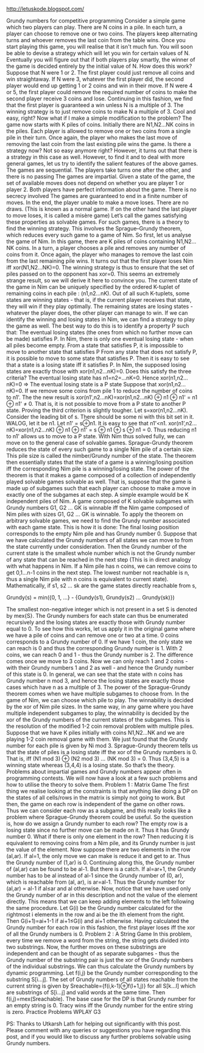 http://letuskode.blogspot.com/

Grundy numbers for competitive programming
Consider a simple game which two players can play. There are N coins in a pile. In each turn, a player can choose to remove one or two coins. The players keep alternating turns and whoever removes the last coin from the table wins.
Once you start playing this game, you will realise that it isn't much fun. You will soon be able to devise a strategy which will let you win for certain values of N. Eventually you will figure out that if both players play smartly, the winner of the game is decided entirely by the initial value of N. How does this work? Suppose that N were 1 or 2. The first player could just remove all coins and win straightaway. If N were 3, whatever the first player did, the second player would end up getting 1 or 2 coins and win in their move. If N were 4 or 5, the first player could remove the required number of coins to make the second player receive 3 coins and lose. Continuing in this fashion, we find that the first player is guaranteed a win unless N is a multiple of 3. The winning strategy is to just remove coins to make N a multiple of 3.
Cool and easy, right? Now what if I make a simple modification to the problem? The game now starts with K piles of coins. Initially there are N1,N2…NK coins in the piles. Each player is allowed to remove one or two coins from a single pile in their turn. Once again, the player who makes the last move of removing the last coin from the last existing pile wins the game. Is there a strategy now?
Not so easy anymore right? However, it turns out that there is a strategy in this case as well. However, to find it and to deal with more general games, let us try to identify the salient features of the above games.
The games are sequential. The players take turns one after the other, and there is no passing
The games are impartial. Given a state of the game, the set of available moves does not depend on whether you are player 1 or player 2.
Both players have perfect information about the game. There is no secrecy involved
The games are guaranteed to end in a finite number of moves.
In the end, the player unable to make a move loses. There are no draws. (This is known as a normal game. If on the other hand the last player to move loses, it is called a misère game)
Let’s call the  games satisfying these properties as solvable games. For such games, there is a theory to find the winning strategy. This involves the Sprague–Grundy theorem, which reduces every such game to a game of Nim.
So first, let us analyse the game of Nim. In this game, there are K piles of coins containing N1,N2…NK coins. In a turn, a player chooses a pile and removes any number of coins from it. Once again, the player who manages to remove the last coin from the last remaining pile wins.
It turns out that the first player loses Nim iff xor(N1,N2…NK)=0. The winning strategy is thus to ensure that the set of piles passed on to the opponent has xor=0. This seems an extremely strange result, so we will derive it here to convince you.
The current state of the game in Nim can be uniquely specified by the ordered K-tuplet of remaining coins in each pile : (n1,n2…nK). Out of all such K-tuplets, some states are winning states - that is, if the current player receives that state, they will win if they play optimally. The remaining states are losing states - whatever the player does, the other player can manage to win. If we can identify the winning and losing states in Nim, we can find a strategy to play the game as well. The best way to do this is to identify a property P such that:
The eventual losing states (the ones from which no further move can be made) satisfies P. In Nim, there is only one eventual losing state - when all piles become empty.
From a state that satisfies P, it is impossible to move to another state that satisfies P
From any state that does not satisfy P, it is possible to move to some state that satisfies P.
Then it is easy to see that a state is a losing state iff it satisfies P.
In Nim, the supposed losing states are exactly those with xor(n1,n2…nK)=0. Does this satisfy the three criteria?
The eventual losing state has n1=n2=…nK=0. Hence xor(n1,n2…nK)=0 ⇒ The eventual losing state is a P state
Suppose that xor(n1,n2…nK)=0. If we remove some coins from pile 1 to reduce the number of coins to n1'. The the new result is xor(n1',n2…nK)=xor(n1,n2…nK) ⊕ n1 ⊕ n1' = n1 ⊕ n1' ≠ 0. That is, it is not possible to move from a P state to another P state.
Proving the third criterion is slightly tougher. Let s=xor(n1,n2…nK). Consider the leading bit of s. There should be some ni with this bit set in it. WALOG, let it be n1. Let n1' = s⊕n1. It is easy to see that n1'<n1. xor(n1’,n2…nK)=xor(n1,n2…nK) ⊕ n1 ⊕ n1' = s ⊕ n1 ⊕ s ⊕ n1 = 0. Thus reducing n1 to n1' allows us to move to a P state.
With Nim thus solved fully, we can move on to the general case of solvable games. Sprague-Grundy theorem reduces the state of every such game to a single Nim pile of a certain size. This pile size is called the nimber/Grundy number of the state. The theorem then essentially states that the state of a game is a winning/losing position iff the corresponding Nim pile is a winning/losing state. The power of the theorem is that it makes a game composed of a collection of independently played solvable games solvable as well. That is, suppose that the game is made up of subgames such that each player  can choose to make a move in exactly one of the subgames at each step. A simple example would be K independent piles of Nim. A game composed of K solvable subgames with Grundy numbers G1, G2 … GK is winnable iff the Nim game composed of Nim piles with sizes G1, G2 … GK is winnable.
To apply the theorem on arbitrary solvable games, we need to find the Grundy number associated with each game state. This is how it is done:
The final losing position corresponds to the empty Nim pile and has Grundy number 0.
Suppose that we have calculated the Grundy numbers of all states we can move to from the state currently under consideration. Then the Grundy number of the current state is the smallest whole number which is not the Grundy number of any state that can be reached in the next step (This is in direct analogy with what happens in Nim. If a Nim pile has n coins, we can remove coins to get 0,1…n-1 coins in the next step. The lowest number not reachable is n, thus a single Nim pile with n coins is equivalent to current state). Mathematically, if s1, s2 … sk are the game states directly reachable from s, 

Grundy(s) = min({0, 1, …} - {Gundy(s1), Grundy(s2) … Grundy(sk)})

The smallest non-negative integer which is not present in a set S is denoted by mex{S}.
The Grundy numbers for each state can thus be enumerated recursively and the losing states are exactly those with Grundy number equal to 0.
To see how this works, let us apply it in the original game where we have a pile of coins and can remove one or two at a time. 0 coins corresponds to a Grundy number of 0. If we have 1 coin, the only state we can reach is 0 and thus the corresponding Grundy number is 1. With 2 coins, we can reach 0 and 1 - thus the Grundy number is 2. The difference comes once we move to 3 coins. Now we can only reach 1 and 2 coins - with their Grundy numbers 1 and 2 as well - and hence the Grundy number of this state is 0. In general, we can see that the state with n coins has Grundy number n mod 3, and hence the losing states are exactly those cases which have n as a multiple of 3.
The power of the Sprague-Grundy theorem comes when we have multiple subgames to choose from. In the game of Nim, we can choose which pile to play. The winnability is decided by the xor of Nim pile sizes. In the same way, in any game where you have multiple independent subgames to play, the winnability is decided by the xor of the Grundy numbers of the current states of the subgames.
This is the resolution of the modified 1-2 coin removal problem with multiple piles. Suppose that we have K piles initially with coins N1,N2…NK and we are playing 1-2 coin removal game with them.
We just found that the Grundy number for each pile is given by Ni mod 3. Sprague-Grundy theorem tells us that the state of piles is a losing state iff the xor of the Grundy numbers is 0. That is, iff (N1 mod 3) ⊕ (N2 mod 3) … (NK mod 3) = 0. Thus (3,4,5) is a winning state whereas (3,4,4) is a losing state.
So that’s the theory. Problems about impartial games and Grundy numbers appear often in programming contests. We will now have a look at a few such problems and how to utilise the theory to solve them.
Problem 1 : Matrix Game
The first thing we realise looking at the constraints is that anything like doing a DP on the states of all cells/rows in the matrix is simply not going to work. But then, the game on each row is independent of the game on other rows. Thus we can consider each row as a subgame, and this really looks like a problem where Sprague-Grundy theorem could be useful. So the question is, how do we assign a Grundy number to each row?
The empty row is a losing state since no further move can be made on it. Thus it has Grundy number 0. What if there is only one element in the row? Then reducing it is equivalent to removing coins from a Nim pile, and its Grundy number is just the value of the element. Now suppose there are two elements in the row (al,ar). If al=1, the only move we can make is reduce it and get to ar. Thus the Grundy number of (1,ar) is 0. Continuing along this, the Grundy number of (al,ar) can be found to be al-1. But there is a catch. If al=ar+1, the Grundy number has to be al instead of al-1 since the Grundy number of (0, ar), which is reachable from (al, ar), is ar=al-1. Thus the Grundy number for (al,ar) = al-1 if al≤ar and al otherwise.
Now, notice that we have used only the Grundy number of ar in this description and not the value of the element directly. This means that we can keep adding elements to the left following the same procedure. Let G(i) be the Grundy number calculated for the rightmost i elements in the row and  ai be the ith element from the right. Then G(i+1)=ai+1-1 if ai+1≤G(i) and ai+1 otherwise.
Having calculated the Grundy number for each row in this fashion, the first player loses iff the xor of all the Grundy numbers is 0.
Problem 2 : A String Game
In this problem, every time we remove a word from the string, the string gets divided into two substrings. Now, the further moves on these substrings are independent and can be thought of as separate subgames - thus the Grundy number of the substring pair is just the xor of the Grundy numbers of the individual substrings.
We can thus calculate the Grundy numbers by dynamic programming. Let f(i,j) be the Grundy number corresponding to the substring S[i…j]. The set of Grundy numbers of all states reachable from the current string is given by Sreachable={f(i,k-1)⊕f(l+1,j)} for all S[k…l] which are substrings of S[i…j] and valid words at the same time. Then f(i,j)=mex(Sreachable). The base case for the DP is that Grundy number for an empty string is 0.
Tracy wins iff the Grundy number for the entire string is zero.
Practice Problems
WPLAY
G3

PS: Thanks to Utkarsh Lath for helping out significantly with this post. Please comment with any queries or suggestions you have regarding this post, and if you would like to discuss any further problems solvable using Grundy numbers.
